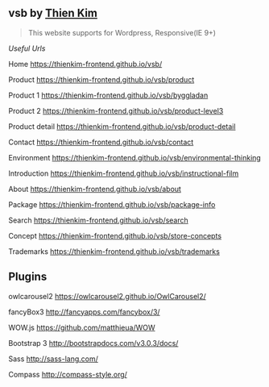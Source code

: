 ## vsb by [Thien Kim](https://thienkim-frontend.github.io/cv/)
> This website supports for Wordpress, Responsive(IE 9+)

*Useful Urls*


Home						https://thienkim-frontend.github.io/vsb/

Product					https://thienkim-frontend.github.io/vsb/product

Product 1				https://thienkim-frontend.github.io/vsb/byggladan

Product 2				https://thienkim-frontend.github.io/vsb/product-level3

Product detail	https://thienkim-frontend.github.io/vsb/product-detail

Contact					https://thienkim-frontend.github.io/vsb/contact

Environment			https://thienkim-frontend.github.io/vsb/environmental-thinking

Introduction		https://thienkim-frontend.github.io/vsb/instructional-film

About						https://thienkim-frontend.github.io/vsb/about

Package					https://thienkim-frontend.github.io/vsb/package-info

Search					https://thienkim-frontend.github.io/vsb/search

Concept					https://thienkim-frontend.github.io/vsb/store-concepts

Trademarks			https://thienkim-frontend.github.io/vsb/trademarks


## Plugins

owlcarousel2 					https://owlcarousel2.github.io/OwlCarousel2/

fancyBox3 						http://fancyapps.com/fancybox/3/

WOW.js 								https://github.com/matthieua/WOW

Bootstrap 3 					http://bootstrapdocs.com/v3.0.3/docs/

Sass 									http://sass-lang.com/

Compass 							http://compass-style.org/